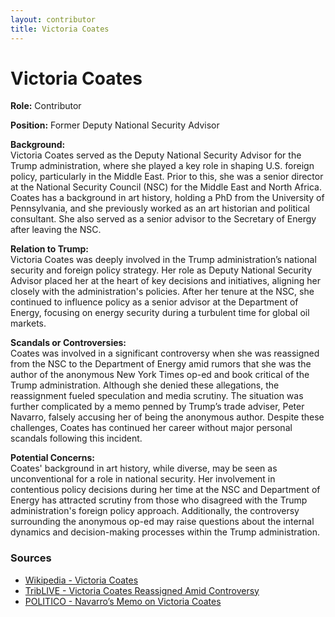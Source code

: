 ```yaml
---
layout: contributor  
title: Victoria Coates  
---
```


# Victoria Coates

**Role:** Contributor

**Position:** Former Deputy National Security Advisor

**Background:**  
Victoria Coates served as the Deputy National Security Advisor for the Trump administration, where she played a key role in shaping U.S. foreign policy, particularly in the Middle East. Prior to this, she was a senior director at the National Security Council (NSC) for the Middle East and North Africa. Coates has a background in art history, holding a PhD from the University of Pennsylvania, and she previously worked as an art historian and political consultant. She also served as a senior advisor to the Secretary of Energy after leaving the NSC.

**Relation to Trump:**  
Victoria Coates was deeply involved in the Trump administration’s national security and foreign policy strategy. Her role as Deputy National Security Advisor placed her at the heart of key decisions and initiatives, aligning her closely with the administration's policies. After her tenure at the NSC, she continued to influence policy as a senior advisor at the Department of Energy, focusing on energy security during a turbulent time for global oil markets.

**Scandals or Controversies:**  
Coates was involved in a significant controversy when she was reassigned from the NSC to the Department of Energy amid rumors that she was the author of the anonymous New York Times op-ed and book critical of the Trump administration. Although she denied these allegations, the reassignment fueled speculation and media scrutiny. The situation was further complicated by a memo penned by Trump’s trade adviser, Peter Navarro, falsely accusing her of being the anonymous author. Despite these challenges, Coates has continued her career without major personal scandals following this incident.

**Potential Concerns:**  
Coates' background in art history, while diverse, may be seen as unconventional for a role in national security. Her involvement in contentious policy decisions during her time at the NSC and Department of Energy has attracted scrutiny from those who disagreed with the Trump administration's foreign policy approach. Additionally, the controversy surrounding the anonymous op-ed may raise questions about the internal dynamics and decision-making processes within the Trump administration.

### Sources
- [Wikipedia - Victoria Coates](https://en.wikipedia.org/wiki/Victoria_Coates)
- [TribLIVE - Victoria Coates Reassigned Amid Controversy](https://triblive.com/news/politics-election/amid-anonymous-fallout-nsc-adviser-victoria-coates-reassigned/)
- [POLITICO - Navarro’s Memo on Victoria Coates](https://www.politico.com/news/2021/03/02/peter-navarro-victoria-coates-anonymous-472025)
